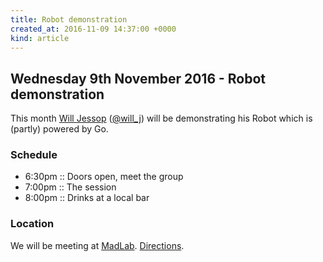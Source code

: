 ```yaml
---
title: Robot demonstration
created_at: 2016-11-09 14:37:00 +0000
kind: article
---
```


## Wednesday 9th November 2016 - Robot demonstration

This month [Will Jessop](https://willj.net/) ([@will_j](https://twitter.com/will_j)) will be demonstrating his Robot which is (partly) powered by Go.

### Schedule

* 6:30pm :: Doors open, meet the group
* 7:00pm :: The session
* 8:00pm :: Drinks at a local bar

### Location

We will be meeting at [MadLab](http://madlab.org.uk/). [Directions](https://madlab.org.uk/).
